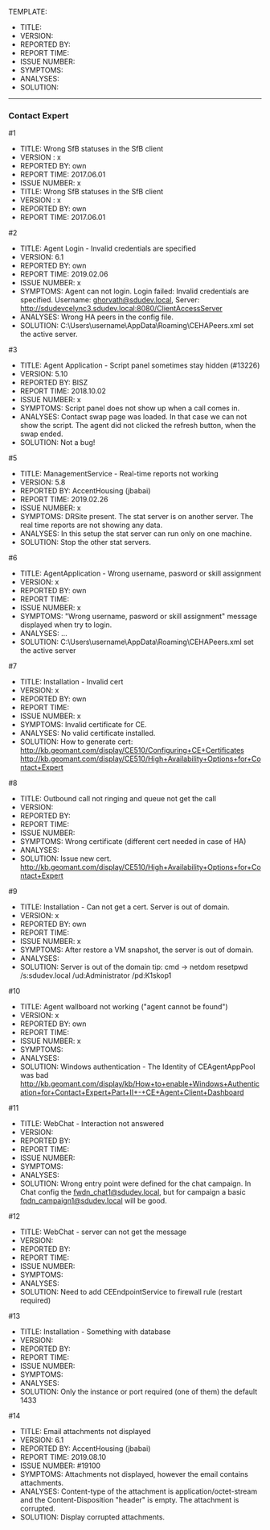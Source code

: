 TEMPLATE:

- TITLE: 
- VERSION:
- REPORTED BY:
- REPORT TIME:
- ISSUE NUMBER:
- SYMPTOMS:
- ANALYSES:
- SOLUTION:

---

### Contact Expert ###

#1
- TITLE: Wrong SfB statuses in the SfB client
- VERSION : x
- REPORTED BY: own
- REPORT TIME: 2017.06.01
- ISSUE NUMBER: x
- TITLE: Wrong SfB statuses in the SfB client
- VERSION : x
- REPORTED BY: own
- REPORT TIME: 2017.06.01

#2
- TITLE: Agent Login - Invalid credentials are specified
- VERSION: 6.1
- REPORTED BY: own
- REPORT TIME: 2019.02.06
- ISSUE NUMBER: x
- SYMPTOMS: Agent can not login. Login failed: Invalid credentials are specified. Username: ghorvath@sdudev.local,
Server: http://sdudevcelync3.sdudev.local:8080/ClientAccessServer
- ANALYSES: Wrong HA peers in the config file.
- SOLUTION: C:\Users\username\AppData\Roaming\CEHAPeers.xml set the active server.

#3
- TITLE: Agent Application - Script panel sometimes stay hidden (#13226)
- VERSION: 5.10
- REPORTED BY: BISZ
- REPORT TIME: 2018.10.02
- ISSUE NUMBER: x
- SYMPTOMS: Script panel does not show up when a call comes in.
- ANALYSES: Contact swap page was loaded. In that case we can not show the script. The agent did not clicked the refresh button, when the swap ended.
- SOLUTION: Not a bug!


#5
- TITLE: ManagementService - Real-time reports not working 
- VERSION: 5.8
- REPORTED BY: AccentHousing (jbabai)
- REPORT TIME: 2019.02.26
- ISSUE NUMBER: x
- SYMPTOMS: DRSite present. The stat server is on another server. The real time reports are not showing any data.
- ANALYSES: In this setup the stat server can run only on one machine. 
- SOLUTION: Stop the other stat servers.

#6
- TITLE: AgentApplication - Wrong username, pasword or skill assignment
- VERSION: x
- REPORTED BY: own
- REPORT TIME: 
- ISSUE NUMBER: x
- SYMPTOMS: "Wrong username, pasword or skill assignment" message displayed when try to login.
- ANALYSES: ...
- SOLUTION: C:\Users\username\AppData\Roaming\CEHAPeers.xml set the active server

#7
- TITLE: Installation - Invalid cert
- VERSION: x
- REPORTED BY: own
- REPORT TIME:
- ISSUE NUMBER: x
- SYMPTOMS: Invalid certificate for CE.
- ANALYSES: No valid certificate installed.
- SOLUTION: How to generate cert:
	http://kb.geomant.com/display/CE510/Configuring+CE+Certificates
	http://kb.geomant.com/display/CE510/High+Availability+Options+for+Contact+Expert
	
#8
- TITLE: Outbound call not ringing and queue not get the call
- VERSION:
- REPORTED BY:
- REPORT TIME:
- ISSUE NUMBER:
- SYMPTOMS: Wrong certificate (different cert needed in case of HA)
- ANALYSES:
- SOLUTION: Issue new cert. http://kb.geomant.com/display/CE510/High+Availability+Options+for+Contact+Expert
	
#9
- TITLE: Installation - Can not get a cert. Server is out of domain.
- VERSION: x
- REPORTED BY: own
- REPORT TIME:
- ISSUE NUMBER: x
- SYMPTOMS: After restore a VM snapshot, the server is out of domain.
- ANALYSES:
- SOLUTION: Server is out of the domain
		tip: cmd -> netdom resetpwd /s:sdudev.local /ud:Administrator /pd:K1skop1
		
#10
- TITLE: Agent wallboard not working ("agent cannot be found")
- VERSION: x
- REPORTED BY: own
- REPORT TIME:
- ISSUE NUMBER: x
- SYMPTOMS:
- ANALYSES:
- SOLUTION: Windows authentication - The Identity of CEAgentAppPool was bad
		http://kb.geomant.com/display/kb/How+to+enable+Windows+Authentication+for+Contact+Expert+Part+II+-+CE+Agent+Client+Dashboard
		
#11
- TITLE: WebChat - Interaction not answered
- VERSION:
- REPORTED BY:
- REPORT TIME:
- ISSUE NUMBER:
- SYMPTOMS:
- ANALYSES:
- SOLUTION: Wrong entry point were defined for the chat campaign. 
		In Chat config the fwdn_chat1@sdudev.local, but for campaign a basic fqdn_campaign1@sdudev.local will be good.

#12
- TITLE: WebChat - server can not get the message
- VERSION:
- REPORTED BY:
- REPORT TIME:
- ISSUE NUMBER:
- SYMPTOMS:
- ANALYSES:
- SOLUTION: Need to add CEEndpointService to firewall rule (restart required)

#13
- TITLE: Installation - Something with database
- VERSION:
- REPORTED BY:
- REPORT TIME:
- ISSUE NUMBER:
- SYMPTOMS:
- ANALYSES:
- SOLUTION: Only the instance or port required (one of them) the default 1433

#14
- TITLE: Email attachments not displayed
- VERSION: 6.1
- REPORTED BY: AccentHousing (jbabai)
- REPORT TIME: 2019.08.10
- ISSUE NUMBER: #19100
- SYMPTOMS: Attachments not displayed, however the email contains attachments.
- ANALYSES: Content-type of the attachment is application/octet-stream and the Content-Disposition "header" is empty. The attachment is corrupted.
- SOLUTION: Display corrupted attachments.


